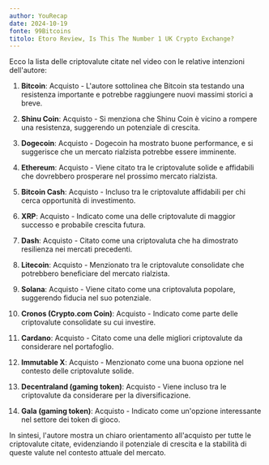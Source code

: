 ```yaml
---
author: YouRecap
date: 2024-10-19
fonte: 99Bitcoins
titolo: Etoro Review, Is This The Number 1 UK Crypto Exchange?
---
```


Ecco la lista delle criptovalute citate nel video con le relative intenzioni dell'autore:

1. **Bitcoin**: Acquisto - L'autore sottolinea che Bitcoin sta testando una resistenza importante e potrebbe raggiungere nuovi massimi storici a breve.

2. **Shinu Coin**: Acquisto - Si menziona che Shinu Coin è vicino a rompere una resistenza, suggerendo un potenziale di crescita.

3. **Dogecoin**: Acquisto - Dogecoin ha mostrato buone performance, e si suggerisce che un mercato rialzista potrebbe essere imminente.

4. **Ethereum**: Acquisto - Viene citato tra le criptovalute solide e affidabili che dovrebbero prosperare nel prossimo mercato rialzista.

5. **Bitcoin Cash**: Acquisto - Incluso tra le criptovalute affidabili per chi cerca opportunità di investimento.

6. **XRP**: Acquisto - Indicato come una delle criptovalute di maggior successo e probabile crescita futura.

7. **Dash**: Acquisto - Citato come una criptovaluta che ha dimostrato resilienza nei mercati precedenti.

8. **Litecoin**: Acquisto - Menzionato tra le criptovalute consolidate che potrebbero beneficiare del mercato rialzista.

9. **Solana**: Acquisto - Viene citato come una criptovaluta popolare, suggerendo fiducia nel suo potenziale.

10. **Cronos (Crypto.com Coin)**: Acquisto - Indicato come parte delle criptovalute consolidate su cui investire.

11. **Cardano**: Acquisto - Citato come una delle migliori criptovalute da considerare nel portafoglio.

12. **Immutable X**: Acquisto - Menzionato come una buona opzione nel contesto delle criptovalute solide.

13. **Decentraland (gaming token)**: Acquisto - Viene incluso tra le criptovalute da considerare per la diversificazione.

14. **Gala (gaming token)**: Acquisto - Indicato come un'opzione interessante nel settore dei token di gioco.

In sintesi, l'autore mostra un chiaro orientamento all'acquisto per tutte le criptovalute citate, evidenziando il potenziale di crescita e la stabilità di queste valute nel contesto attuale del mercato.

